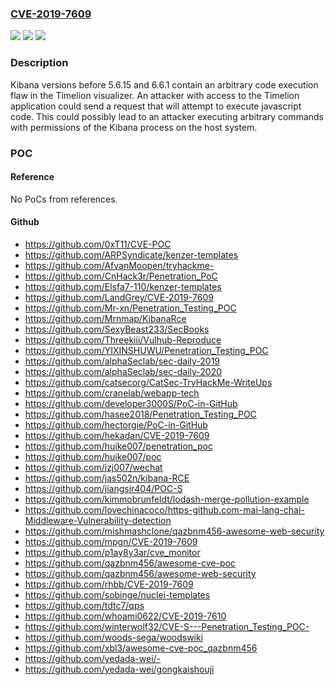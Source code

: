 ### [CVE-2019-7609](https://cve.mitre.org/cgi-bin/cvename.cgi?name=CVE-2019-7609)
![](https://img.shields.io/static/v1?label=Product&message=Kibana&color=blue)
![](https://img.shields.io/static/v1?label=Version&message=n%2Fa&color=blue)
![](https://img.shields.io/static/v1?label=Vulnerability&message=CWE-94%3A%20Improper%20Control%20of%20Generation%20of%20Code%20('Code%20Injection')&color=brighgreen)

### Description

Kibana versions before 5.6.15 and 6.6.1 contain an arbitrary code execution flaw in the Timelion visualizer. An attacker with access to the Timelion application could send a request that will attempt to execute javascript code. This could possibly lead to an attacker executing arbitrary commands with permissions of the Kibana process on the host system.

### POC

#### Reference
No PoCs from references.

#### Github
- https://github.com/0xT11/CVE-POC
- https://github.com/ARPSyndicate/kenzer-templates
- https://github.com/AfvanMoopen/tryhackme-
- https://github.com/CnHack3r/Penetration_PoC
- https://github.com/Elsfa7-110/kenzer-templates
- https://github.com/LandGrey/CVE-2019-7609
- https://github.com/Mr-xn/Penetration_Testing_POC
- https://github.com/Mrnmap/KibanaRce
- https://github.com/SexyBeast233/SecBooks
- https://github.com/Threekiii/Vulhub-Reproduce
- https://github.com/YIXINSHUWU/Penetration_Testing_POC
- https://github.com/alphaSeclab/sec-daily-2019
- https://github.com/alphaSeclab/sec-daily-2020
- https://github.com/catsecorg/CatSec-TryHackMe-WriteUps
- https://github.com/cranelab/webapp-tech
- https://github.com/developer3000S/PoC-in-GitHub
- https://github.com/hasee2018/Penetration_Testing_POC
- https://github.com/hectorgie/PoC-in-GitHub
- https://github.com/hekadan/CVE-2019-7609
- https://github.com/huike007/penetration_poc
- https://github.com/huike007/poc
- https://github.com/izj007/wechat
- https://github.com/jas502n/kibana-RCE
- https://github.com/jiangsir404/POC-S
- https://github.com/kimmobrunfeldt/lodash-merge-pollution-example
- https://github.com/lovechinacoco/https-github.com-mai-lang-chai-Middleware-Vulnerability-detection
- https://github.com/mishmashclone/qazbnm456-awesome-web-security
- https://github.com/mpgn/CVE-2019-7609
- https://github.com/p1ay8y3ar/cve_monitor
- https://github.com/qazbnm456/awesome-cve-poc
- https://github.com/qazbnm456/awesome-web-security
- https://github.com/rhbb/CVE-2019-7609
- https://github.com/sobinge/nuclei-templates
- https://github.com/tdtc7/qps
- https://github.com/whoami0622/CVE-2019-7610
- https://github.com/winterwolf32/CVE-S---Penetration_Testing_POC-
- https://github.com/woods-sega/woodswiki
- https://github.com/xbl3/awesome-cve-poc_qazbnm456
- https://github.com/yedada-wei/-
- https://github.com/yedada-wei/gongkaishouji


